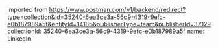imported from https://www.postman.com/v1/backend/redirect?type=collection&id=35240-6ea3ce3a-56c9-4319-9efc-e0b187989a5f&entityId=14185&publisherType=team&publisherId=37129
collectionId: 35240-6ea3ce3a-56c9-4319-9efc-e0b187989a5f
name: LinkedIn